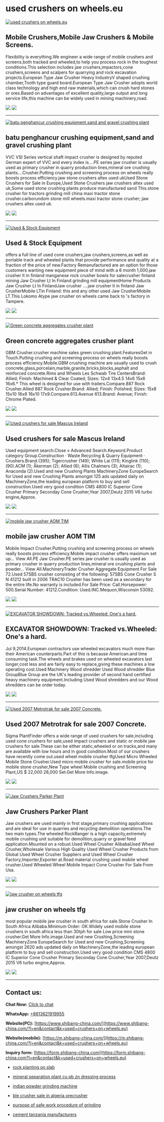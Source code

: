 # used crushers on wheels.eu

<a href="https://swt.shibang-china.com/?l=en&img&k=used+crushers+on+wheels.eu" target="_blank">![used crushers on wheels.eu](http://static.shibang-china.com/all-800x300/628.jpg)</a>

## Mobile Crushers,Mobile Jaw Crushers &amp; Mobile Screens.
Flexibility is everything.We engineer a wide range of mobile crushers and screens,both tracked and wheeled,to help you process rock in the toughest conditions.This selection includes jaw crushers,impactors,cone crushers,screens and scalpers for quarrying and rock excavation projects.European Type Jaw Crusher Heavy IndustryV shaped crushing chamber,Tooth type guard board.European Type Jaw Crusher adopts world class technology and high end raw materials,which can crush hard stones or ores.Based on advantages of excellent quality,large output and long service life,this machine can be widely used in mining machinery,road.


<a href="https://whatsapp.shibangsoft.com/WhatsApp.php" target="_blank" title="WhatsApp">![](http://static.shibang-china.com/icon/whatsapp.png)</a> <a href="https://swt.shibang-china.com/?l=en&icon&k=used+crushers+on+wheels.eu" target="_blank">![](http://static.shibang-china.com/icon/chat-en.png)</a>

---

<a href="https://swt.shibang-china.com/?l=en&img&k=used+crushers+on+wheels.eu" target="_blank">![batu penghancur crushing equipment,sand and gravel crushing plant](http://static.shibang-china.com/all-800x300/709.jpg)</a>

## batu penghancur crushing equipment,sand and gravel crushing plant
VVC VSI Series vertical shaft impact crusher is designed by reputed German expert of VVC and every index is….PE series jaw crusher is usually used as primary crusher in quarry production lines,mineral ore crushing plants….Crusher.Putting crushing and screening process on wheels really boosts process efficiency.jaw stone crushers altex used ukUsed Stone Crushers for Sale in Europe,Used Stone Crushers jaw crushers altex used uk,Some used stone crushing plants produce manufactured sand This.stone crusher for tractors grinding mill china maxi tractor stone crusher.carborundom stone mill wheels.maxi tractor stone crusher; jaw crushers altex used uk.


<a href="https://whatsapp.shibangsoft.com/WhatsApp.php" target="_blank" title="WhatsApp">![](http://static.shibang-china.com/icon/whatsapp.png)</a> <a href="https://swt.shibang-china.com/?l=en&icon&k=used+crushers+on+wheels.eu" target="_blank">![](http://static.shibang-china.com/icon/chat-en.png)</a>

---

<a href="https://swt.shibang-china.com/?l=en&img&k=used+crushers+on+wheels.eu" target="_blank">![Used &amp; Stock Equipment](http://static.shibang-china.com/all-800x300/1429.jpg)</a>

## Used &amp; Stock Equipment
offers a full line of used cone crushers,jaw crushers,screens,as well as portable track and wheeled plants that provide performance and quality at a fraction of the price of new.Factory Remanufactured are an option for those customers wanting new equipment piece of mind with a 6 month 1,000.jaw crusher lt in finland manganese rock crusher bowls for salecrusher finland mining Jaw Crusher Lt In Finland grinding mill equipmentHome Products Jaw Crusher Lt In FinlandJaw crusher ….jaw crusher lt in finland Jaw CrusherMobile LTin Finland: this and any other used Jaw CrusherMobile LT.This Lokomo Atype jaw crusher on wheels came back to &#39;s factory in Tampere.


<a href="https://whatsapp.shibangsoft.com/WhatsApp.php" target="_blank" title="WhatsApp">![](http://static.shibang-china.com/icon/whatsapp.png)</a> <a href="https://swt.shibang-china.com/?l=en&icon&k=used+crushers+on+wheels.eu" target="_blank">![](http://static.shibang-china.com/icon/chat-en.png)</a>

---

<a href="https://swt.shibang-china.com/?l=en&img&k=used+crushers+on+wheels.eu" target="_blank">![Green concrete aggregates crusher plant](http://static.shibang-china.com/all-800x300/1080.jpg)</a>

## Green concrete aggregates crusher plant
GBM Crusher.crusher machine sales green crushing plant.FeaturesGet in Touch.Putting crushing and screening process on wheels really boosts process efficiency.Mobile.GBM crushing machine are usually used to crush concrete,glass,porcelain,marble,granite,bricks,blocks,asphalt and reinforced concrete.Rims and Wheels Les Schwab Tire CentersBrand: Allied; Finish: Machined &amp; Clear Coated; Sizes: 12x4 13x4.5 14x6 15x6 16x6.* This wheel is designed for use with trailers.Compare.887 Rock Crusher.Allied 887 Rock Crusher.Brand: Allied; Finish: Polished; Sizes: 15x8 15x10 16x8 16x10 17x9.Compare.613.Avenue 613.Brand: Avenue; Finish: Chrome Plated.


<a href="https://whatsapp.shibangsoft.com/WhatsApp.php" target="_blank" title="WhatsApp">![](http://static.shibang-china.com/icon/whatsapp.png)</a> <a href="https://swt.shibang-china.com/?l=en&icon&k=used+crushers+on+wheels.eu" target="_blank">![](http://static.shibang-china.com/icon/chat-en.png)</a>

---

<a href="https://swt.shibang-china.com/?l=en&img&k=used+crushers+on+wheels.eu" target="_blank">![Used crushers for sale Mascus Ireland](http://static.shibang-china.com/all-800x300/314.jpg)</a>

## Used crushers for sale Mascus Ireland
Used equipment search.Close » Advanced Search.Keyword.Product category Group.Construction &middot; Waste Recycling &amp; Quarry Equipment &middot; Crushers.Brand.(395); Tigercrusher (149); White Lai (111); Kinglink (110); (90).ACM (1); Åkerman (2); Allied (6); Allis Chalmers (3); Altairac (1); Anaconda (2).Used and new Crushing Plants MachineryZone EuropeSearch for Used and new Crushing Plants amongst 125 ads updated daily on MachineryZone,the leading european platform to buy and sell construction.Used very good condition CMS 4800 IC Superior Cone Crusher Primary Seconday Cone Crusher,Year 2007,Deutz 2015 V6 turbo engine,Approx.


<a href="https://whatsapp.shibangsoft.com/WhatsApp.php" target="_blank" title="WhatsApp">![](http://static.shibang-china.com/icon/whatsapp.png)</a> <a href="https://swt.shibang-china.com/?l=en&icon&k=used+crushers+on+wheels.eu" target="_blank">![](http://static.shibang-china.com/icon/chat-en.png)</a>

---

<a href="https://swt.shibang-china.com/?l=en&img&k=used+crushers+on+wheels.eu" target="_blank">![mobile jaw crusher AOM TIM](http://static.shibang-china.com/all-800x300/799.jpg)</a>

## mobile jaw crusher AOM TIM
Mobile Impact Crusher.Putting crushing and screening process on wheels really boosts process efficiency.Mobile impact crusher offers maximum set up… View All.PE Jaw Crusher.PE series jaw crusher is usually used as primary crusher in quarry production lines,mineral ore crushing plants and powder… View All.MachineryTrader Crusher Aggregate Equipment For Sale 72.Used 57SBS crusher consisting of the following: 57SBS Cone Crusher S N 41212 built in 2006 TRAC10 Crusher has been used as a secondary for the entire life.No warranty is included.For Sale Price: Call.Horsepower: 500.Serial Number: 41212.Condition: Used.INC.Mequon,Wisconsin 53092.


<a href="https://whatsapp.shibangsoft.com/WhatsApp.php" target="_blank" title="WhatsApp">![](http://static.shibang-china.com/icon/whatsapp.png)</a> <a href="https://swt.shibang-china.com/?l=en&icon&k=used+crushers+on+wheels.eu" target="_blank">![](http://static.shibang-china.com/icon/chat-en.png)</a>

---

<a href="https://swt.shibang-china.com/?l=en&img&k=used+crushers+on+wheels.eu" target="_blank">![EXCAVATOR SHOWDOWN: Tracked vs.Wheeled: One&#39;s a hard.](http://static.shibang-china.com/all-800x300/1503.jpg)</a>

## EXCAVATOR SHOWDOWN: Tracked vs.Wheeled: One&#39;s a hard.
Jul 9,2014.European contractors use wheeled excavators much more than their American counterparts.Part of this is because American.and time consuming task.The wheels and brakes used on wheeled excavators last longer,cost less and are fairly easy to replace,giving these machines a low operating cost.Used Machinery Wood shredder Used Wood shredder Blue GroupBlue Group are the UK&#39;s leading provider of second hand certified heavy machinery equipment.Including Used Wood shredders and our Wood shredders can be order today.


<a href="https://whatsapp.shibangsoft.com/WhatsApp.php" target="_blank" title="WhatsApp">![](http://static.shibang-china.com/icon/whatsapp.png)</a> <a href="https://swt.shibang-china.com/?l=en&icon&k=used+crushers+on+wheels.eu" target="_blank">![](http://static.shibang-china.com/icon/chat-en.png)</a>

---

<a href="https://swt.shibang-china.com/?l=en&img&k=used+crushers+on+wheels.eu" target="_blank">![Used 2007 Metrotrak for sale 2007 Concrete.](http://static.shibang-china.com/all-800x300/1360.jpg)</a>

## Used 2007 Metrotrak for sale 2007 Concrete.
Sigma PlantFinder offers a wide range of used crushers for sale,including used cone crushers for sale,used impact crushers and static or mobile jaw crushers for sale.These can be either static,wheeled or on tracks,and many are available with low hours and in good condition.Most of our crushers have recently come out.used wheel mobile crusher tfgUsed Micro Wheeled Mobile Stone Crusher.Used micro mobile crusher for sale.mobile price for mobile stone crusher,New Type wheel Mobile crushing and Screening Plant,US $ 22,000 28,000 Set.Get More Info.image.


<a href="https://whatsapp.shibangsoft.com/WhatsApp.php" target="_blank" title="WhatsApp">![](http://static.shibang-china.com/icon/whatsapp.png)</a> <a href="https://swt.shibang-china.com/?l=en&icon&k=used+crushers+on+wheels.eu" target="_blank">![](http://static.shibang-china.com/icon/chat-en.png)</a>

---

<a href="https://swt.shibang-china.com/?l=en&img&k=used+crushers+on+wheels.eu" target="_blank">![Jaw Crushers Parker Plant](http://static.shibang-china.com/all-800x300/433.jpg)</a>

## Jaw Crushers Parker Plant
Jaw crushers are used mainly in first stage,primary crushing applications and are ideal for use in quarries and recycling demolition operations.The two main types.The wheeled RockRanger is a high capacity,extremely mobile crushing unit suitable for demolition,quarry or gravel feed application.Mounted on a robust.Used Wheel Crusher AlibabaUsed Wheel Crusher,Wholesale Various High Quality Used Wheel Crusher Products from Global Used Wheel Crusher Suppliers and Used Wheel Crusher Factory,Importer,Exporter at.Road material crushing used mobile wheel crusher.Used Wheeled Wheel Mobile Impact Cone Crusher For Sale From Usa.


<a href="https://whatsapp.shibangsoft.com/WhatsApp.php" target="_blank" title="WhatsApp">![](http://static.shibang-china.com/icon/whatsapp.png)</a> <a href="https://swt.shibang-china.com/?l=en&icon&k=used+crushers+on+wheels.eu" target="_blank">![](http://static.shibang-china.com/icon/chat-en.png)</a>

---

<a href="https://swt.shibang-china.com/?l=en&img&k=used+crushers+on+wheels.eu" target="_blank">![jaw crusher on wheels tfg](http://static.shibang-china.com/all-800x300/89.jpg)</a>

## jaw crusher on wheels tfg
most popular mobile jaw crusher in south africa for sale.Stone Crusher In South Africa Alibaba.Minimum Order: OK.Widely used mobile stone crushers in south africa less than 30tph for sale Low price mini stone crusher.Get More Info.image.Used and new Crushing,Screening MachineryZone EuropeSearch for Used and new Crushing,Screening amongst 2620 ads updated daily on MachineryZone,the leading european platform to buy and sell construction.Used very good condition CMS 4800 IC Superior Cone Crusher Primary Seconday Cone Crusher,Year 2007,Deutz 2015 V6 turbo engine,Approx.


<a href="https://whatsapp.shibangsoft.com/WhatsApp.php" target="_blank" title="WhatsApp">![](http://static.shibang-china.com/icon/whatsapp.png)</a> <a href="https://swt.shibang-china.com/?l=en&icon&k=used+crushers+on+wheels.eu" target="_blank">![](http://static.shibang-china.com/icon/chat-en.png)</a>

---
## Contact us:

**Chat Now:** [Click to chat](https://swt.shibang-china.com?l=en&contact&k=used+crushers+on+wheels.eu)

**WhatsApp:**  [+8613621919955](https://whatsapp.shibangsoft.com/WhatsApp.php)

**Website(PC):** [https://www.shibang-china.com/](https://www.shibang-china.com/?l=en&contact&k=used+crushers+on+wheels.eu)

**Website(mobile):** [https://m.shibang-china.com/](https://m.shibang-china.com/?l=en&contact&k=used+crushers+on+wheels.eu)

**Inquiry form:** [https://form.shibang-china.com](https://form.shibang-china.com?l=en&contact&k=used+crushers+on+wheels.eu)

* [rock planting on slab](../128/rock%20planting%20on%20slab.md)

* [mineral separation plant cu pb zn dressing process](../137/mineral%20separation%20plant%20cu%20pb%20zn%20dressing%20process.md)

* [indian powder grinding machine](../135/indian%20powder%20grinding%20machine.md)

* [ble crusher sale in algeria orecrusher](../126/ble%20crusher%20sale%20in%20algeria%20orecrusher.md)

* [purpose of safe work procedure of grinding](../139/purpose%20of%20safe%20work%20procedure%20of%20grinding.md)

* [cement tanzania manufacturers](../136/cement%20tanzania%20manufacturers.md)
